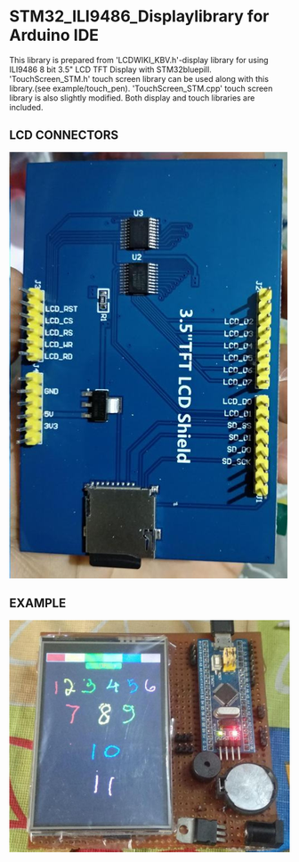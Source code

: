 # STM32_ILI9486_Displaylibrary for Arduino IDE
This library is prepared from 'LCDWIKI_KBV.h'-display library for using ILI9486 8 bit 3.5" LCD TFT Display with STM32bluepill. 'TouchScreen_STM.h' touch screen library can be used along with this library.(see example/touch_pen). 'TouchScreen_STM.cpp' touch screen library is also slightly modified. Both display and touch libraries are included.

## LCD CONNECTORS
![Alt text](LCD_3.5.jpg?raw=true "Title" )

## EXAMPLE
![Alt text](photo_2020-04-19_17-45-51.jpg?raw=true "Title" )
